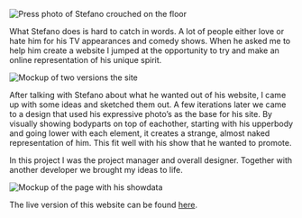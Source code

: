 ![Press photo of Stefano crouched on the floor](ProjectsImages/StefanoKeizers/StefanoKeizers-press.png)

What Stefano does is hard to catch in words. A lot of people either love or hate him for his TV appearances and comedy shows. When he asked me to help him create a website I jumped at the opportunity to try and make an online representation of his unique spirit.

![Mockup of two versions the site](ProjectsImages/StefanoKeizers/StefanoKeizers-home-mockup.png)

After talking with Stefano about what he wanted out of his website, I came up with some ideas and sketched them out. A few iterations later we came to a design that used his expressive photo’s as the base for his site. By visually showing bodyparts on top of eachother, starting with his upperbody and going lower with each element, it creates a strange, almost naked representation of him. This fit well with his show that he wanted to promote.

In this project I was the project manager and overall designer. Together with another developer we brought my ideas to life.

![Mockup of the page with his showdata](ProjectsImages/StefanoKeizers/StefanoKeizers-programmaData-mockup.png)

The live version of this website can be found [here](https://stefanokeizers.nl/).
